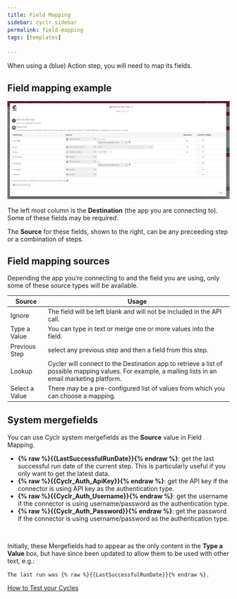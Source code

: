 ```yaml
---
title: Field Mapping
sidebar: cyclr_sidebar
permalink: field-mapping
tags: [templates]

---
```


When using a (blue) Action step, you will need to map its fields.

## Field mapping example

![](./images/field_mapping_eg.jpg)

The left most column is the **Destination** (the app you are connecting to). Some of these fields may be required.

The **Source** for these fields, shown to the right, can be any preceeding step or a combination of steps.

## Field mapping sources

Depending the app you’re connecting to and the field you are using, only some of these source types will be available.

| Source | Usage |
| --- | --- |
| Ignore | The field will be left blank and will not be included in the API call. |
| Type a Value | You can type in text or merge one or more values into the field. |
| Previous Step | select any previous step and then a field from this step. |
| Lookup | Cycler will connect to the Destination app to retrieve a list of possible mapping values. For example, a mailing lists in an email marketing platform. |
| Select a Value | There may be a pre-configured list of values from which you can choose a mapping. |


## System mergefields

You can use Cyclr system mergefields as the **Source** value in Field Mapping.

*   **{% raw %}{{LastSuccessfulRunDate}}{% endraw %}**: get the last successful run date of the current step. This is particularly useful if you only want to get the latest data.
*   **{% raw %}{{Cyclr_Auth_ApiKey}}{% endraw %}**: get the API key if the connector is using API key as the authentication type.
*   **{% raw %}{{Cyclr_Auth_Username}}{% endraw %}**: get the username if the connector is using username/password as the authentication type.
*   **{% raw %}{{Cyclr_Auth_Password}}{% endraw %}**: get the password if the connector is using username/password as the authentication type.

<br />

Initially, these Mergefields had to appear as the only content in the **Type a Value** box, but have since been updated to allow them to be used with other text, e.g.:
```
The last run was {% raw %}{{LastSuccessfulRunDate}}{% endraw %}.
```


[How to Test your Cycles](./testing-cycles)
